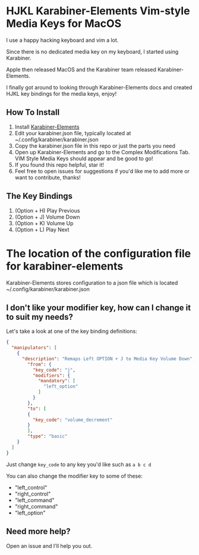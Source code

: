 # HJKL Karabiner-Elements Vim-style Media Keys for MacOS

I use a happy hacking keyboard and vim a lot.

Since there is no dedicated media key on my keyboard, I started using Karabiner.

Apple then released MacOS and the Karabiner team released Karabiner-Elements.

I finally got around to looking through Karabiner-Elements docs and created HJKL key bindings for the media keys, enjoy!

## How To Install

1. Install [Karabiner-Elements](https://pqrs.org/osx/karabiner/)
2. Edit your karabiner.json file, typically located at ~/.config/karabiner/karabiner.json
3. Copy the karabiner.json file in this repo or just the parts you need
4. Open up Karabiner-Elements and go to the Complex Modifications Tab. VIM Style Media Keys should appear and be good to go!
4. If you found this repo helpful, star it!
5. Feel free to open issues for suggestions if you'd like me to add more or want to contribute, thanks!

## The Key Bindings
1. (Option + H) Play Previous
1. (Option + J) Volume Down
1. (Option + K) Volume Up
1. (Option + L) Play Next


# The location of the configuration file for karabiner-elements
Karabiner-Elements stores configuration to a json file which is located ~/.config/karabiner/karabiner.json

## I don't like your modifier key, how can I change it to suit my needs?
Let's take a look at one of the key binding definitions:

```json
{
  "manipulators": [
    {
      "description": "Remaps Left OPTION + J to Media Key Volume Down",
        "from": {
          "key_code": "j",
          "modifiers": {
            "mandatory": [
              "left_option"
            ]
          }
        },
        "to": [
        {
          "key_code": "volume_decrement"
        }
        ],
        "type": "basic"
    }
  ]
}
```

Just change ```key_code``` to any key you'd like such as ```a b c d``` 

You can also change the modifier key to some of these:

- "left_control"
- "right_control"
- "left_command"
- "right_command"
- "left_option"

## Need more help?

Open an issue and I'll help you out.
